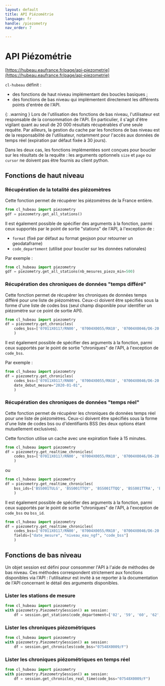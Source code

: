 ```yaml
---
layout: default
title: API Piézométrie
language: fr
handle: /piezometry
nav_order: 7

---
```

# API Piézométrie

[https://hubeau.eaufrance.fr/page/api-piezometrie](https://hubeau.eaufrance.fr/page/api-piezometrie)

`cl-hubeau` définit :

* des fonctions de haut niveau implémentant des boucles basiques ;
* des fonctions de bas niveau qui implémentent directement les différents points d'entrée de l'API.

{: .warning }
Lors de l'utilisation des fonctions de bas niveau, l'utilisateur est responsable
de la consommation de l'API. En particulier, il s'agit d'être vigilant quant au seuil
de 20 000 résultats récupérables d'une seule requête.
Par ailleurs, la gestion du cache par les fonctions de bas niveau est de la responsabilité 
de l'utilisateur, notamment pour l'accès aux données de temps réel (expiration par défaut
fixée à 30 jours).

Dans les deux cas, les fonctions implémentées sont conçues pour boucler sur les résultats de la
requête : les arguments optionnels `size` et `page` ou `cursor` ne doivent pas être fournis
au client python.

## Fonctions de haut niveau

### Récupération de la totalité des piézomètres

Cette fonction permet de récupérer les piézomètres de la France entière.

```python
from cl_hubeau import piezometry
gdf = piezometry.get_all_stations()
```

Il est également possible de spécifier des arguments à la fonction, parmi ceux supportés
par le point de sortie "stations" de l'API, à l'exception de :
* `format` (fixé par défaut au format geojson pour retourner un geodataframe)
* `code_departement` (utilisé pour boucler sur les données nationales)

Par exemple :
```python
from cl_hubeau import piezometry
gdf = piezometry.get_all_stations(nb_mesures_piezo_min=500)
```

### Récupération des chroniques de données "temps différé"

Cette fonction permet de récupérer les chroniques de données temps différé pour une liste de piézomètres.
Ceux-ci doivent être spécifiés sous la forme d'une liste de codes bss (seul champ disponible pour
identifier un piézomètre sur ce point de sortie API).

```python
from cl_hubeau import piezometry
df = piezometry.get_chronicles(
    codes_bss=['07011X0117/RN00', '07004X0055/RN10', '07004X0046/D6-20', '07004X0057/D1_20', '06754X0077/F1']
    )
```

Il est également possible de spécifier des arguments à la fonction, parmi ceux supportés
par le point de sortie "chroniques" de l'API, à l'exception de `code_bss`.

Par exemple :
```python
from cl_hubeau import piezometry
df = piezometry.get_chronicles(
    codes_bss=['07011X0117/RN00', '07004X0055/RN10', '07004X0046/D6-20', '07004X0057/D1_20', '06754X0077/F1'],
    date_debut_mesure="2020-01-01",
    )
```

### Récupération des chroniques de données "temps réel"

Cette fonction permet de récupérer les chroniques de données temps réel pour une liste de piézomètres.
Ceux-ci doivent être spécifiés sous la forme d'une liste de codes bss ou d'identifiants BSS 
(les deux options étant mutuellement exclusives).

Cette fonction utilise un cache avec une expiration fixée à 15 minutes.

```python
from cl_hubeau import piezometry
df = piezometry.get_realtime_chronicles(
    codes_bss=['07011X0117/RN00', '07004X0055/RN10', '07004X0046/D6-20', '07004X0057/D1_20', '06754X0077/F1']
    )
```

ou

```python
from cl_hubeau import piezometry
df = piezometry.get_realtime_chronicles(
    bss_ids=['BSS001TULG', 'BSS001TTQY', 'BSS001TTQQ', 'BSS001TTRA', 'BSS001SCTM']
    )
```

Il est également possible de spécifier des arguments à la fonction, parmi ceux supportés
par le point de sortie "chroniques" de l'API, à l'exception de `code_bss` ou `bss_id`.

```python
from cl_hubeau import piezometry
df = piezometry.get_realtime_chronicles(
    codes_bss=['07011X0117/RN00', '07004X0055/RN10', '07004X0046/D6-20', '07004X0057/D1_20', '06754X0077/F1'],
    fields=["date_mesure", "niveau_eau_ngf", "code_bss"]
    )
```

## Fonctions de bas niveau

Un objet session est défini pour consommer l'API à l'aide de méthodes de bas niveau.
Ces méthodes correspondent strictement aux fonctions disponibles via l'API : l'utilisateur
est invité à se reporter à la documentation de l'API concernant le détail des arguments
disponibles.

### Lister les stations de mesure

```python
from cl_hubeau import piezometry
with piezometry.PiezometrySession() as session:
    df = session.get_stations(code_departement=['02', '59', '60', '62', '80'], format="geojson")
```

### Lister les chroniques piézométriques

```python
from cl_hubeau import piezometry
with piezometry.PiezometrySession() as session:
    df = session.get_chronicles(code_bss="07548X0009/F")
```

### Lister les chroniques piézométriques en temps réel

```python
from cl_hubeau import piezometry
with piezometry.PiezometrySession() as session:
    df = session.get_chronicles_real_time(code_bss="07548X0009/F")
```